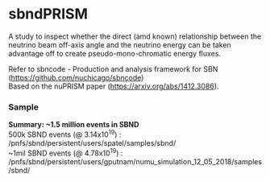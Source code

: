 # sbndPRISM

A study to inspect whether the direct (amd known) relationship between the neutrino beam off-axis angle and the neutrino energy can be taken advantage off to create pseudo-mono-chromatic energy fluxes. 

Refer to sbncode - Production and analysis framework for SBN (https://github.com/nuchicago/sbncode)  
Based on the nuPRISM paper (https://arxiv.org/abs/1412.3086).  


### Sample 
**Summary: ~1.5 million events in SBND**  
500k SBND events (@ 3.14x10<sup>19</sup>) : /pnfs/sbnd/persistent/users/spatel/samples/sbnd/  
~1mil SBND events (@ 4.78x10<sup>19</sup>) : /pnfs/sbnd/persistent/users/gputnam/numu_simulation_12_05_2018/samples/sbnd/
